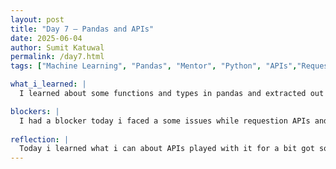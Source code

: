 ```yaml
---
layout: post
title: "Day 7 – Pandas and APIs"
date: 2025-06-04
author: Sumit Katuwal
permalink: /day7.html
tags: ["Machine Learning", "Pandas", "Mentor", "Python", "APIs","Requests"]

what_i_learned: |
  I learned about some functions and types in pandas and extracted out some of the rows and columns from the csv file. Edited those files, dropped rows and columns and engaged with it for a quite some time. After that, i learned how to request and API from a server and plant those into our projects modify it and played quite a while until i got familiar with it. I learned basic knowledge about APIs and created a base start for our projects. We also worked little bit on our reasearch paper talked about how we can write it and present.

blockers: |
  I had a blocker today i faced a some issues while requestion APIs and eventually we figured it out!
  
reflection: |
  Today i learned what i can about APIs played with it for a bit got some error fixed it and eventually had a little progress on the research study. Learned more about pandas and how do perform various function and deal with csv file issues. Sucessfully operated API request and made some progress on the start part of our project. I knew today was research paper actually is.
---
```



